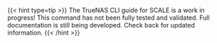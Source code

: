 &NewLine;

{{< hint type=tip >}}
The TrueNAS CLI guide for SCALE is a work in progress!
This command has not been fully tested and validated.
Full documentation is still being developed.
Check back for updated information.
{{< /hint >}}
